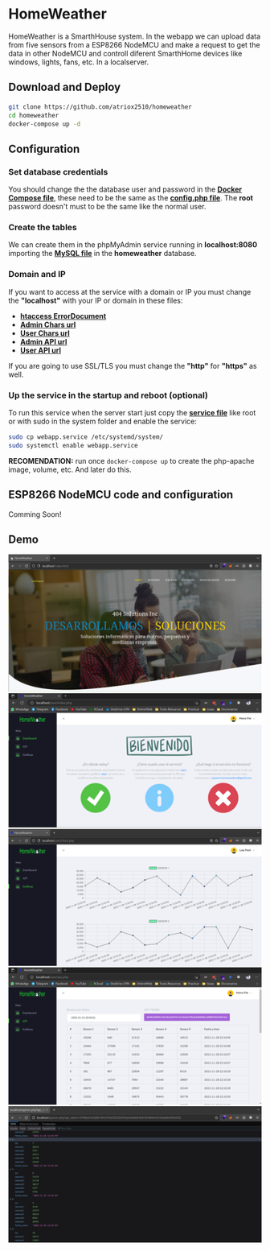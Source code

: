 # HomeWeather
HomeWeather is a SmarthHouse system. In the webapp we can upload data from five sensors from a ESP8266 NodeMCU and make a request to get the data in other NodeMCU and controll diferent SmarthHome devices like windows, lights, fans, etc. In a localserver.

## Download and Deploy
```bash
git clone https://github.com/atriox2510/homeweather
cd homeweather
docker-compose up -d
```

## Configuration
### Set database credentials
You should change the the database user and password in the [**Docker Compose file**](docker-compose.yml), these need to be the same as the [**config.php file**](html/config/config.php). The **root** password doesn't must to be the same like the normal user.

### Create the tables
We can create them in the phpMyAdmin service running in **localhost:8080** importing the [**MySQL file**](homeweather.sql) in the **homeweather** database.

### Domain and IP
If you want to access at the service with a domain or IP you must change the **"localhost"** with your IP or domain in these files:
* [**htaccess ErrorDocument**](html/.htaccess)
* [**Admin Chars url**](html/admin/chars.php)
* [**User Chars url**](html/user/chars.php)
* [**Admin API url**](html/admin/configuracion.php)
* [**User API url**](html/user/configuracion.php)

If you are going to use SSL/TLS you must change the **"http"** for **"https"** as well.

### Up the service in the startup and reboot (optional)
To run this service when the server start just copy the [**service file**](webapp.service) like root or with sudo in the system folder and enable the service:
```bash
sudo cp webapp.service /etc/systemd/system/
sudo systemctl enable webapp.service
```
**RECOMENDATION:** run once ```docker-compose up``` to create the php-apache image, volume, etc. And later do this.

## ESP8266 NodeMCU code and configuration
Comming Soon!

## Demo
![Principal page frontend](img/frontend.png "This is the main page frontend")
![User's dashboard](img/user.png "This is user's dashboard page")
![Sensor's data chars](img/chars.png "This are the sensor's data chars")
![Sensor's data](img/data.png "This is the data collected from the API")
![Sensor's API](img/api.png "This is the api")
